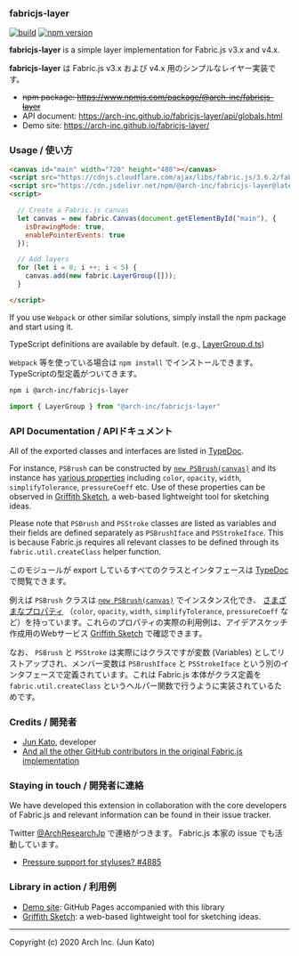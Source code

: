 ### fabricjs-layer

[![build](https://github.com/arch-inc/fabricjs-layer/workflows/npm-publish-gpr/badge.svg)](https://github.com/arch-inc/fabricjs-layer/actions?query=workflow%3Anpm-publish-gpr)
[![npm version](https://img.shields.io/npm/v/@arch-inc/fabricjs-layer)](https://www.npmjs.com/package/@arch-inc/fabricjs-layer)

**fabricjs-layer** is a simple layer implementation for Fabric.js v3.x and v4.x.

**fabricjs-layer** は Fabric.js  v3.x および v4.x 用のシンプルなレイヤー実装です。

- ~~npm package: https://www.npmjs.com/package/@arch-inc/fabricjs-layer~~
- API document: https://arch-inc.github.io/fabricjs-layer/api/globals.html
- Demo site: https://arch-inc.github.io/fabricjs-layer/

### Usage / 使い方

```html
<canvas id="main" width="720" height="480"></canvas>
<script src="https://cdnjs.cloudflare.com/ajax/libs/fabric.js/3.6.2/fabric.min.js"></script>
<script src="https://cdn.jsdelivr.net/npm/@arch-inc/fabricjs-layer@latest/dist/index.js"></script>
<script>

  // Create a Fabric.js canvas
  let canvas = new fabric.Canvas(document.getElementById("main"), {
    isDrawingMode: true,
    enablePointerEvents: true
  });

  // Add layers
  for (let i = 0; i ++; i < 5) {
    canvas.add(new fabric.LayerGroup([]));
  }

</script>
```

If you use `Webpack` or other similar solutions, simply install the npm package and start using it.

TypeScript definitions are available by default. (e.g., [LayerGroup.d.ts](https://cdn.jsdelivr.net/npm/@arch-inc/fabricjs-layer@latest/dist/LayerGroup.d.ts))

`Webpack` 等を使っている場合は `npm install` でインストールできます。TypeScriptの型定義がついてきます。

```sh
npm i @arch-inc/fabricjs-layer
```

```javascript
import { LayerGroup } from "@arch-inc/fabricjs-layer"
```

### API Documentation / APIドキュメント

All of the exported classes and interfaces are listed in [TypeDoc](https://arch-inc.github.io/fabricjs-layer/api/globals.html).

For instance, `PSBrush` can be constructed by [`new PSBrush(canvas)`](https://arch-inc.github.io/fabricjs-layer/api/globals.html#layer) and its instance has [various properties](https://arch-inc.github.io/fabricjs-layer/api/interfaces/layeriface.html) including `color`, `opacity`, `width`, `simplifyTolerance`, `pressureCoeff` etc. Use of these properties can be observed in [Griffith Sketch](https://gs.archinc.jp/), a web-based lightweight tool for sketching ideas.

Please note that `PSBrush` and `PSStroke` classes are listed as variables and their fields are defined separately as `PSBrushIface` and `PSStrokeIface`. This is because Fabric.js requires all relevant classes to be defined through its `fabric.util.createClass` helper function.

このモジュールが export しているすべてのクラスとインタフェースは [TypeDoc](https://arch-inc.github.io/fabricjs-layer/api/globals.html) で閲覧できます。

例えば `PSBrush` クラスは [`new PSBrush(canvas)`](https://arch-inc.github.io/fabricjs-layer/api/globals.html#layer) でインスタンス化でき、 [さまざまなプロパティ](https://arch-inc.github.io/fabricjs-layer/api/interfaces/layeriface.html) （`color`, `opacity`, `width`, `simplifyTolerance`, `pressureCoeff` など）を持っています。これらのプロパティの実際の利用例は、アイデアスケッチ作成用のWebサービス [Griffith Sketch](https://gs.archinc.jp/) で確認できます。

なお、 `PSBrush` と `PSStroke` は実際にはクラスですが変数 (Variables) としてリストアップされ、メンバー変数は `PSBrushIface` と `PSStrokeIface` という別のインタフェースで定義されています。これは Fabric.js 本体がクラス定義を `fabric.util.createClass` というヘルパー関数で行うように実装されているためです。

### Credits / 開発者

- [Jun Kato](https://junkato.jp), developer
- [And all the other GitHub contributors in the original Fabric.js implementation](https://github.com/fabricjs/fabric.js/graphs/contributors)

### Staying in touch / 開発者に連絡

We have developed this extension in collaboration with the core developers of Fabric.js and relevant information can be found in their issue tracker.

Twitter [@ArchResearchJp](https://twitter.com/ArchResearchJp) で連絡がつきます。 Fabric.js 本家の issue でも活動しています。

- [Pressure support for styluses? #4885
](https://github.com/fabricjs/fabric.js/issues/4885)

### Library in action / 利用例

- [Demo site](https://arch-inc.github.io/fabricjs-layer/): GitHub Pages accompanied with this library
- [Griffith Sketch](https://gs.archinc.jp/): a web-based lightweight tool for sketching ideas.

---
Copyright (c) 2020 Arch Inc. (Jun Kato)